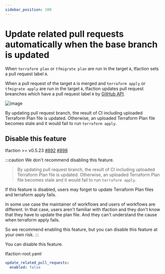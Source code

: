 ```yaml
---
sidebar_position: 100
---
```


# Update related pull requests automatically when the base branch is updated

When `terraform plan` or `tfmigrate plan` are run in the target `A`,
tfaction sets a pull request label `A`.

When a pull request of the target `A` is merged and `terraform apply` or `tfmigrate apply` are run in the target `A`,
tfaction updates pull request breanches which have a pull request label `A` by [GitHub API](https://docs.github.com/en/rest/reference/pulls#update-a-pull-request-branch).

![image](https://user-images.githubusercontent.com/13323303/151699327-ba31892c-c4a6-47e7-a944-15fca81dfbfb.png)

By updating pull request branch, the result of CI including uploaded Terraform Plan file is updated.
Otherwise, an uploaded Terraform Plan file becomes stale and it would fail to run `terraform apply`.

## Disable this feature

tfaction >= v0.5.23 [#892](https://github.com/suzuki-shunsuke/tfaction/issues/892) [#898](https://github.com/suzuki-shunsuke/tfaction/pull/898)

:::caution
We don't recommend disabling this feature.

> By updating pull request branch, the result of CI including uploaded Terraform Plan file is updated.
> Otherwise, an uploaded Terraform Plan file becomes stale and it would fail to run `terraform apply`.

If this feature is disabled, users may forget to update Terraform Plan files and terraform apply fails.

In some use case the maintainer of workflows and users of workflows are different.
In that case, users aren't familiar with tfaction and they don't know that they have to update the plan file.
And they can't understand the cause when terraform apply fails.

So we recommend enabling this feature, but you can disable this feature at your own risk.
:::

You can disable this feature.

tfaction-root.yaml

```yaml
update_related_pull_requests:
  enabled: false
```

